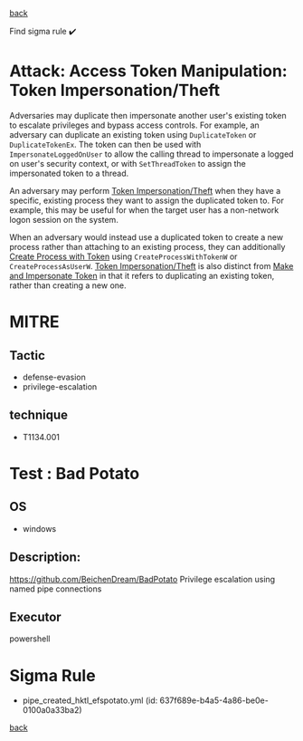 
[back](../index.md)

Find sigma rule :heavy_check_mark: 

# Attack: Access Token Manipulation: Token Impersonation/Theft 

Adversaries may duplicate then impersonate another user's existing token to escalate privileges and bypass access controls. For example, an adversary can duplicate an existing token using `DuplicateToken` or `DuplicateTokenEx`. The token can then be used with `ImpersonateLoggedOnUser` to allow the calling thread to impersonate a logged on user's security context, or with `SetThreadToken` to assign the impersonated token to a thread.

An adversary may perform [Token Impersonation/Theft](https://attack.mitre.org/techniques/T1134/001) when they have a specific, existing process they want to assign the duplicated token to. For example, this may be useful for when the target user has a non-network logon session on the system.

When an adversary would instead use a duplicated token to create a new process rather than attaching to an existing process, they can additionally [Create Process with Token](https://attack.mitre.org/techniques/T1134/002) using `CreateProcessWithTokenW` or `CreateProcessAsUserW`. [Token Impersonation/Theft](https://attack.mitre.org/techniques/T1134/001) is also distinct from [Make and Impersonate Token](https://attack.mitre.org/techniques/T1134/003) in that it refers to duplicating an existing token, rather than creating a new one.

# MITRE
## Tactic
  - defense-evasion
  - privilege-escalation


## technique
  - T1134.001


# Test : Bad Potato
## OS
  - windows


## Description:
https://github.com/BeichenDream/BadPotato
Privilege escalation using named pipe connections

## Executor
powershell

# Sigma Rule
 - pipe_created_hktl_efspotato.yml (id: 637f689e-b4a5-4a86-be0e-0100a0a33ba2)



[back](../index.md)
